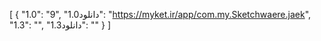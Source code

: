 [
  {
    "1.0": "9",
    "1.0دانلود": "https://myket.ir/app/com.my.Sketchwaere.jaek",
    "1.3": "",
    "1.3دانلود": ""
  }
]
